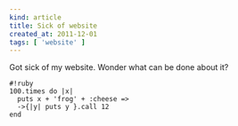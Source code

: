 ```yaml
---
kind: article
title: Sick of website
created_at: 2011-12-01
tags: [ 'website' ]
---
```


Got sick of my website. Wonder what can be done about it?

    #!ruby
    100.times do |x|
      puts x + 'frog' + :cheese =>
      ->{|y| puts y }.call 12
    end